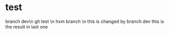 # test
branch dev\n
git test
\n hxm branch \n
this is changed by branch dev
this is the result in last one
